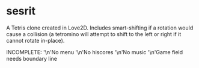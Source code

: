 # sesrit
A Tetris clone created in Love2D. Includes smart-shifting if a rotation would cause a collision (a tetromino will attempt to shift to the left or right if it cannot rotate in-place).

INCOMPLETE:
'\n'No menu
'\n'No hiscores
'\n'No music
'\n'Game field needs boundary line
